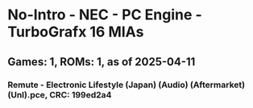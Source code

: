 # No-Intro - NEC - PC Engine - TurboGrafx 16 MIAs
## Games: 1, ROMs: 1, as of 2025-04-11

### Remute - Electronic Lifestyle (Japan) (Audio) (Aftermarket) (Unl).pce, CRC: 199ed2a4
